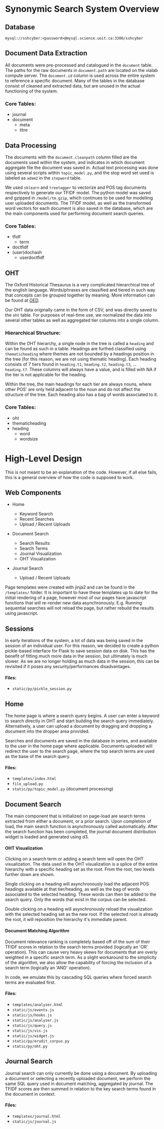# Synonymic Search System Overview

## Database

`mysql://sshcyber:<password>@mysql.science.uoit.ca:3306/sshcyber`


## Document Data Extraction
All documents were pre-processed and catalogued in the `document` table. The paths for the raw documents in `document.path` are located on the vialab compute server. The `document.id` column is used across the entire system to reference a specific document. Many of the tables in the database consist of cleaned and extracted data, but are unused in the actual functioning of the system.

### Core Tables:
- journal
- document
	- meta
	- titre


## Data Processing
The documents with the `document.cleanpath` column filled are the documents used within the system, and indicates in which document aggregate file the document was saved in. Actual text processing was done using several scripts within `topic_model.py`, and the stop word set used is labeled as `adam2` in the `stopword` table.

We used `sklearn` and `treetagger` to vectorize and POS tag documents respectively to generate our TFIDF model. The python model was saved and gzipped in `/model/tm.gzip`, which continues to be used for modelling user uploaded documents. The TFIDF model, as well as the transformed word vectors for each document is also saved in the database, which are the main components used for performing document search queries.

### Core Tables:
- tfidf
	- term
- doctfidf
- (user)dochash
	- userdoctfidf


## OHT
The Oxford Historical Thesaurus is a very complicated hierarchical tree of the english language. Words/phrases are classified and tiered in such way that concepts can be grouped together by meaning. More information can be found at [OED](https://www.oed.com/public/whatishtoed/what-is-the-historical-thesaurus/loginpage#classifications).

Our OHT data originally came in the form of CSV, and was directly saved to the `oht` table. For purposes of real-time use, we normalized the data into several other tables as well as aggregated tier columns into a single column.

### Hierarchical Structure:

Within the OHT hierarchy, a single node in the tree is called a `heading` and can be found as such in a table. Headings are furthed classified using `thematicheading` where themes are not bounded by a headings position in the tree (for this reason, we are not using thematic heading). Each heading consists of 7 tiers found in `heading.t1`, `heading.t2`, `heading.t3`, ... `heading.t7`. These columns will always have a value, and is filled with NA if the tier is not applicable for the heading.

Within the tree, the main headings for each tier are always nouns, where other POS' are only held adjacent to the noun and do not affect the structure of the tree. Each heading also has a bag of words associated to it.

### Core Tables:
- oht
- thematicheading
- heading
	- word
	- wordsize


# High-Level Design
This is not meant to be an explanation of the code. However, if all else fails, this is a general overview of how the code is supposed to work.


## Web Components

- Home
	- Keyword Search
	- Recent Searches
	- Upload / Recent Uploads

- Document Search
	- Search Results
	- Search Terms
	- Journal Visualization
	- OHT Visualization

- Journal Search
	- Upload / Recent Uploads

Page templates were created with jinja2 and can be found in the `/templates/` folder. It is important to have these templates up to date for the initial rendering of a page, however most of our pages have javascript functions that will re-render new data asynchronously. E.g. Running sequential searches will not reload the page, but rather rebuild the results using javascript.


## Sessions
In early iterations of the system, a lot of data was being saved in the session of an individual user. For this reason, we decided to create a python pickle-based interface for Flask to save session data on disk. This has the benefit of fitting much more data in the session, but ultimately is much slower. As we are no longer holding as much data in the session, this can be revisited if it poses any security/performances disadvantages.

#### Files:
- `static/py/pickle_session.py`


## Home
The home page is where a search query begins. A user can enter a keyword to search directly in OHT and start building the search query immediately. Alternatively, a user can upload a document by dragging and dropping a document into the dropper area provided.

Searches and documents are saved in the database in series, and available to the user in the home page where applicable. Documents uploaded will redirect the user to the search page, where the top search terms are used as the base of the search query.

#### Files:
- `templates/index.html`
- `file_upload.py`
- `static/py/topic_model.py` (document processing)


## Document Search
The main component that is initialized on page-load are search terms extracted from either a document, or a prior search. Upon completion of load, the main search function is asynchronously called automatically. After the search function has been completed, the journal document distribution widget is loaded and generated using d3.


#### OHT Visualization
Clicking on a search term or adding a search term will open the OHT visualization. The data used in the OHT visualization is a splice of the entire hierarchy with a specific heading set as the root. From the root, two levels further down are shown. 

Single clicking on a heading will asynchronously load the adjacent POS headings available at that tier/heading, as well as the bag of words associated to the selected heading. These words can then be added to the search query. Only the words that exist in the corpus can be selected.

Double clicking on a heading will asynchronously reload the visualization with the selected heading set as the new root. If the selected root is already the root, it will reposition the hierarchy it's immediate parent.


#### Document Matching Algorithm
Document relevance ranking is completely based off of the sum of their TFIDF scores in relation to the search terms provided (logically an 'OR' operation). This can cause very heavy skews for documents that are overly weighted in a specific search term. As a slight workaround to the simplicity of the algorithm, we also allow the capability of forcing the inclusion of a search term (logically an 'AND' operation). 

In code, we emulate this by cascading SQL queries where forced search terms are evaluated first.

#### Files:
- `templates/analyzer.html`
- `static/js/events.js`
- `static/js/hooks.js`
- `static/js/analyzer.js`
- `static/js/query.js`
- `static/js/vis.js`
- `static/js/widget.js`
- `static/py/erudit_corpus.py`
- `static/py/oht.py`


## Journal Search
Journal search can only currently be done using a document. By uploading a document or selecting a recently uploaded document, we perform the same SQL query used in document matching, aggregated by journal. The TFIDF scores are then summed in relation to the key search terms found in the document in context.

#### Files:
- `templates/journal.html`
- `static/js/journal.js`
